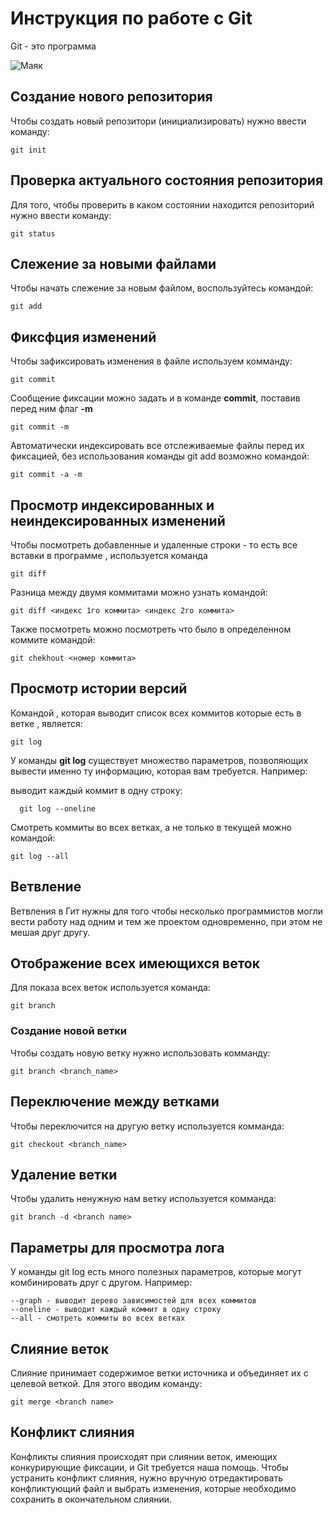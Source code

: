 # Инструкция по работе с Git

Git - это программа

![Маяк](majak.jpg)

## Создание нового репозитория

Чтобы создать новый репозитори (инициализировать) нужно ввести команду:

    git init
    
## Проверка актуального состояния репозитория

Для того, чтобы проверить в каком состоянии находится репозиторий нужно ввести команду:

    git status
    
## Слежение за новыми файлами

Чтобы начать слежение за новым файлом, воспользуйтесь командой:

    git add

## Фиксфция изменений

Чтобы зафиксировать изменения в файле используем комманду:

    git commit

Сообщение фиксации можно задать и в команде **commit**, поставив перед ним флаг **-m**

    git commit -m

Автоматически индексировать все отслеживаемые файлы перед их фиксацией, без использования команды git add возможно командой:

    git commit -a -m 

## Просмотр индексированных и неиндексированных изменений

Чтобы посмотреть добавленные и удаленные строки - то есть все вставки в программе , используется команда

    git diff

Разница между двумя коммитами можно узнать командой:

    git diff <индекс 1го коммита> <индекс 2го коммита>

Также посмотреть можно посмотреть что было в определенном коммите командой:

    git chekhout <номер коммита>

## Просмотр истории версий

Командой , которая выводит список всех коммитов которые есть в ветке , является:

    git log

 У команды **git log** существует множество параметров, позволяющих вывести именно ту информацию, которая вам требуется. Например:

  выводит каждый коммит в одну строку:

      git log --oneline

Смотреть коммиты во всех ветках, а не только в текущей можно командой:

    git log --all

## Ветвление    

Ветвления в Гит нужны для того чтобы несколько программистов могли вести работу над одним и тем же проектом одновременно, при этом не мешая друг другу.

## Отображение всех имеющихся веток

Для показа всех веток используется команда:

    git branch
    
### Создание новой ветки

Чтобы создать новую ветку нужно использовать комманду: 

    git branch <branch_name>

## Переключение между ветками 

Чтобы переключится на другую ветку используется комманда: 

    git checkout <branch_name> 

## Удаление ветки

Чтобы удалить ненужную нам ветку используется комманда: 

    git branch -d <branch name>

## Параметры для просмотра лога

У команды git log есть много полезных параметров, которые могут комбинировать друг с другом. Например:

    --graph - выводит дерево зависимостей для всех коммитов
    --oneline - выводит каждый коммит в одну строку
    --all - смотреть коммиты во всех ветках

## Слияние веток

Слияние принимает содержимое ветки источника и объединяет их с целевой веткой. Для этого вводим команду:

    git merge <branch name>


## Конфликт слияния

Конфликты слияния происходят при слиянии веток, имеющих конкурирующие фиксации, и Git требуется наша помощь. 
Чтобы устранить конфликт слияния, нужно вручную отредактировать конфликтующий файл и выбрать изменения, которые необходимо сохранить в окончательном слиянии.